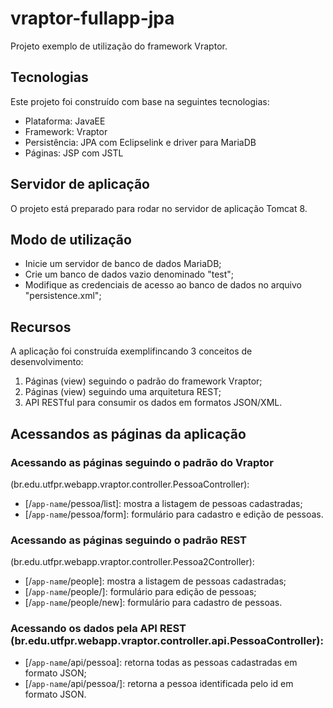 ﻿# vraptor-fullapp-jpa

Projeto exemplo de utilização do framework Vraptor.

## Tecnologias
Este projeto foi construído com base na seguintes tecnologias:
- Plataforma: JavaEE
- Framework: Vraptor
- Persistência: JPA com Eclipselink e driver para MariaDB
- Páginas: JSP com JSTL


## Servidor de aplicação
 O projeto está preparado para rodar no servidor de aplicação Tomcat 8.
 

## Modo de utilização
- Inicie um servidor de banco de dados MariaDB;
- Crie um banco de dados vazio denominado "test";
- Modifique as credenciais de acesso ao banco de dados no arquivo "persistence.xml";
 

## Recursos
A aplicação foi construída exemplifincando 3 conceitos de desenvolvimento: 
1. Páginas (view) seguindo o padrão do framework Vraptor;
2. Páginas (view) seguindo uma arquitetura REST;
3. API RESTful para consumir os dados em formatos JSON/XML.

## Acessandos as páginas da aplicação
### Acessando as páginas seguindo o padrão do Vraptor
(br.edu.utfpr.webapp.vraptor.controller.PessoaController):
- [/`app-name`/pessoa/list]: mostra a listagem de pessoas cadastradas;
- [/`app-name`/pessoa/form]: formulário para cadastro e edição de pessoas.
 
 
### Acessando as páginas seguindo o padrão REST
(br.edu.utfpr.webapp.vraptor.controller.Pessoa2Controller):
- [/`app-name`/people]: mostra a listagem de pessoas cadastradas;
- [/`app-name`/people/<id>]: formulário para edição de pessoas;
- [/`app-name`/people/new]: formulário para cadastro de pessoas.
 

### Acessando os dados pela API REST (br.edu.utfpr.webapp.vraptor.controller.api.PessoaController):
- [/`app-name`/api/pessoa]: retorna todas as pessoas cadastradas em formato JSON;
- [/`app-name`/api/pessoa/<id>]: retorna a pessoa identificada pelo id em formato JSON.

 


